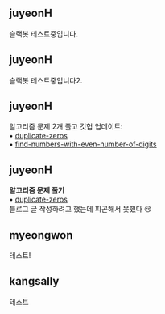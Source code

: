 <h2>juyeonH</h2>슬랙봇 테스트중입니다.<h2>juyeonH</h2>슬랙봇 테스트중입니다2.<h2>juyeonH</h2>알고리즘 문제 2개 풀고 깃헙 업데이트:<br>• <a href="https://github.com/jy7123943/LeetCodeAlgorithm/tree/main/duplicate-zeros">duplicate-zeros</a><br>• <a href="https://github.com/jy7123943/LeetCodeAlgorithm/tree/main/find-numbers-with-even-number-of-digits">find-numbers-with-even-number-of-digits</a><h2>juyeonH</h2><strong>알고리즘 문제 풀기</strong><br>• <a href="https://github.com/jy7123943/LeetCodeAlgorithm/tree/main/duplicate-zeros">duplicate-zeros</a><br>블로그 글 작성하려고 했는데 피곤해서 못했다 😢<h2>myeongwon</h2>테스트!<h2>kangsally</h2>테스트